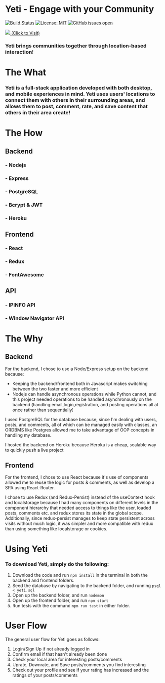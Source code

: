 # Yeti - Engage with your Community

[![Build Status](https://travis-ci.com/leshawn-rice/yeti.svg?branch=main)](https://travis-ci.com/leshawn-rice/yeti) [![License: MIT](https://img.shields.io/badge/License-MIT-yellow.svg)](https://opensource.org/licenses/MIT) [![GitHub issues open](https://img.shields.io/github/issues/leshawn-rice/yeti)](https://github.com/leshawn-rice/yeti/issues)

[<img src="frontend/public/favicon.ico"> (Click to Visit) ](https://goyeti.surge.sh/)

### Yeti brings communities together through location-based interaction!

# The What

### Yeti is a full-stack application developed with both desktop, and mobile experiences in mind. Yeti uses users' locations to connect them with others in their surrounding areas, and allows them to post, comment, rate, and save content that others in their area create!

# The How

## Backend
### - Nodejs
### - Express
### - PostgreSQL
### - Bcrypt & JWT
### - Heroku

## Frontend
### - React
### - Redux
### - FontAwesome

## API
### - IPINFO API
### - Window Navigator API

# The Why

## Backend
For the backend, I chose to use a Node/Express setup on the backend because:
 - Keeping the backend/frontend both in Javascript makes switching between the two faster and more efficient
 - Nodejs can handle asynchronous operations while Python cannot, and this project needed operations to be handled asynchronously on the backend (handling email,login,registration, and posting operations all at once rather than sequentially)

I used PostgreSQL for the database because, since I'm dealing with users, posts, and comments, all of which can be managed easily with classes, an ORDBMS like Postgres allowed me to take advantage of OOP concepts in handling my database.

I hosted the backend on Heroku because Heroku is a cheap, scalable way to quickly push a live project

## Frontend
For the frontend, I chose to use React because it's use of components allowed me to reuse the logic for posts & comments, as well as develop a SPA using React-Router. 

I chose to use Redux (and Redux-Persist) instead of the useContext hook and localstorage because I had many components on different levels in the component hierarchy that needed access to things like the user, loaded posts, comments etc. and redux stores its state in the global scope. Additionally, since redux-persist manages to keep state persistent across visits without much logic, it was simpler and more compatible with redux than using something like localstorage or cookies.

# Using Yeti

### To download Yeti, simply do the following: 
1. Download the code and run ```npm install``` in the terminal in both the backend and frontend folders.
2. Seed the database by navigating to the backend folder, and running ```psql < yeti.sql```
3. Open up the backend folder, and run ```nodemon```
4. Open up the frontend folder, and run ```npm start```
5. Run tests with the command ```npm run test``` in either folder.

# User Flow

The general user flow for Yeti goes as follows: 

1. Login/Sign Up if not already logged in
2. Confirm email if that hasn't already been done
3. Check your local area for interesting posts/comments
4. Uprate, Downrate, and Save posts/comments you find interesting
5. Check out your profile and see if your rating has increased and the ratings of your posts/comments